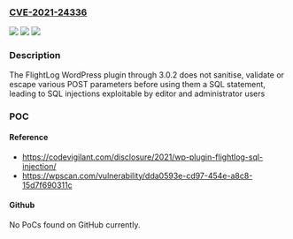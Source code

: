 ### [CVE-2021-24336](https://cve.mitre.org/cgi-bin/cvename.cgi?name=CVE-2021-24336)
![](https://img.shields.io/static/v1?label=Product&message=FlightLog&color=blue)
![](https://img.shields.io/static/v1?label=Version&message=3.0.2%3C%3D%203.0.2%20&color=brighgreen)
![](https://img.shields.io/static/v1?label=Vulnerability&message=CWE-89%20SQL%20Injection&color=brighgreen)

### Description

The FlightLog WordPress plugin through 3.0.2 does not sanitise, validate or escape various POST parameters before using them a SQL statement, leading to SQL injections exploitable by editor and administrator users

### POC

#### Reference
- https://codevigilant.com/disclosure/2021/wp-plugin-flightlog-sql-injection/
- https://wpscan.com/vulnerability/dda0593e-cd97-454e-a8c8-15d7f690311c

#### Github
No PoCs found on GitHub currently.

